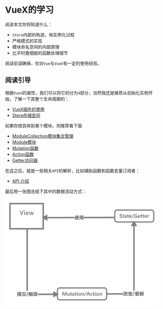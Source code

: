 # VueX的学习

阅读本文你将知道什么：

- `Store`内部的构造，和实例化过程
- 严格模式的实现
- 模块命名空间的内部原理
- 比平时更细腻的函数处理细节

阅读前请确保，你对`Vue`与`VueX`有一定的使用经验。

## 阅读引导

根据`VueX`的属性，我们可以将它的分为`4`部分，当然我还是推荐从初始化实例开始，了解一下其整个生命周期的：

- [VueX插件的使用](./vuex插件安装/README.md)
- [Store存储空间](./Store存储空间/README.md)

如果你想具体到某个模块，则推荐看下面

- [ModuleCollection模块集合管理](./ModuleCollection模块集合管理/README.md)
- [Module模块](./Module模块/README.md)
- [Mutation函数](./Mutation函数/README.md)
- [Action函数](./Action函数/README.md)
- [Getter访问器](./Getter访问器/README.md)

在这之后，就是一些相关`API`的解析，比如辅助函数和函数变量订阅者：

- [API 介绍](./相关API/REAMDE.md)

最后用一张图总结下其中的数据流动方式：

![Data flow](./imgs/数据流动.svg)
